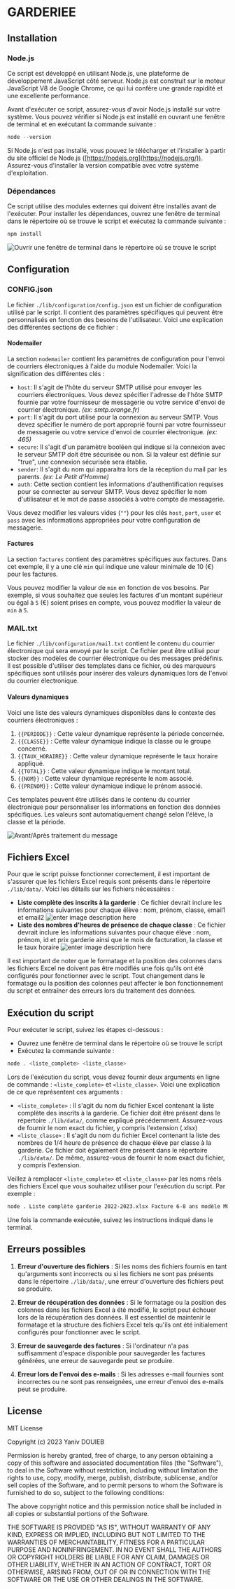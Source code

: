 
# GARDERIEE

## Installation

### Node.js
Ce script est développé en utilisant Node.js, une plateforme de développement JavaScript côté serveur. Node.js est construit sur le moteur JavaScript V8 de Google Chrome, ce qui lui confère une grande rapidité et une excellente performance.

Avant d'exécuter ce script, assurez-vous d'avoir Node.js installé sur votre système. Vous pouvez vérifier si Node.js est installé en ouvrant une fenêtre de terminal et en exécutant la commande suivante :
```js
node --version
```
Si Node.js n'est pas installé, vous pouvez le télécharger et l'installer à partir du site officiel de Node.js ([https://nodejs.org](https://nodejs.org/)). Assurez-vous d'installer la version compatible avec votre système d'exploitation.

### Dépendances
Ce script utilise des modules externes qui doivent être installés avant de l'exécuter.
Pour installer les dépendances, ouvrez une fenêtre de terminal dans le répertoire où se trouve le script et exécutez la commande suivante : 
```js
npm install
```
![Ouvrir une fenêtre de terminal dans le répertoire où se trouve le script ](https://cdn.discordapp.com/attachments/780505127458570251/1109796030666526770/Capture_decran_2023-05-21_a_12.47.40.png)

## Configuration

### CONFIG.json
Le fichier `./lib/configuration/config.json` est un fichier de configuration utilisé par le script. Il contient des paramètres spécifiques qui peuvent être personnalisés en fonction des besoins de l'utilisateur. Voici une explication des différentes sections de ce fichier :
#### Nodemailer
La section `nodemailer` contient les paramètres de configuration pour l'envoi de courriers électroniques à l'aide du module Nodemailer. Voici la signification des différentes clés :

-   `host`: Il s'agit de l'hôte du serveur SMTP utilisé pour envoyer les courriers électroniques. Vous devez spécifier l'adresse de l'hôte SMTP fournie par votre fournisseur de messagerie ou votre service d'envoi de courrier électronique. _(ex: smtp.orange.fr)_
-   `port`: Il s'agit du port utilisé pour la connexion au serveur SMTP. Vous devez spécifier le numéro de port approprié fourni par votre fournisseur de messagerie ou votre service d'envoi de courrier électronique. _(ex: 465)_
-   `secure`: Il s'agit d'un paramètre booléen qui indique si la connexion avec le serveur SMTP doit être sécurisée ou non. Si la valeur est définie sur "true", une connexion sécurisée sera établie.
-   `sender`: Il s'agit du nom qui apparaitra lors de la réception du mail par les parents. _(ex: Le Petit d'Homme)_
-   `auth`: Cette section contient les informations d'authentification requises pour se connecter au serveur SMTP. Vous devez spécifier le nom d'utilisateur et le mot de passe associés à votre compte de messagerie.

Vous devez modifier les valeurs vides (`""`) pour les clés `host`, `port`, `user` et `pass` avec les informations appropriées pour votre configuration de messagerie.

#### Factures
La section `factures` contient des paramètres spécifiques aux factures. Dans cet exemple, il y a une clé `min` qui indique une valeur minimale de 10 (€) pour les factures.

Vous pouvez modifier la valeur de `min` en fonction de vos besoins. Par exemple, si vous souhaitez que seules les factures d'un montant supérieur ou égal à `5` (€) soient prises en compte, vous pouvez modifier la valeur de `min` à `5`.

### MAIL.txt
Le fichier `./lib/configuration/mail.txt` contient le contenu du courrier électronique qui sera envoyé par le script. Ce fichier peut être utilisé pour stocker des modèles de courrier électronique ou des messages prédéfinis. Il est possible d'utiliser des templates dans ce fichier, où des marqueurs spécifiques sont utilisés pour insérer des valeurs dynamiques lors de l'envoi du courrier électronique.

#### Valeurs dynamiques
Voici une liste des valeurs dynamiques disponibles dans le contexte des courriers électroniques :

1.  `{{PERIODE}}` : Cette valeur dynamique représente la période concernée.
2.  `{{CLASSE}}` : Cette valeur dynamique indique la classe ou le groupe concerné.
3.  `{{TAUX_HORAIRE}}` : Cette valeur dynamique représente le taux horaire appliqué.
4.  `{{TOTAL}}` : Cette valeur dynamique indique le montant total.
5.  `{{NOM}}` : Cette valeur dynamique représente le nom associé.
6.  `{{PRENOM}}` : Cette valeur dynamique indique le prénom associé.

Ces templates peuvent être utilisés dans le contenu du courrier électronique pour personnaliser les informations en fonction des données spécifiques. Les valeurs sont automatiquement changé selon l'élève, la classe et la période.

![Avant/Après traitement du message](https://cdn.discordapp.com/attachments/780505127458570251/1109801859180396614/Capture_decran_2023-05-21_a_13.15.03.png)

## Fichiers Excel
  
Pour que le script puisse fonctionner correctement, il est important de s'assurer que les fichiers Excel requis sont présents dans le répertoire `./lib/data/`. Voici les détails sur les fichiers nécessaires : 
- **Liste complète des inscrits à la garderie** : Ce fichier devrait inclure les informations suivantes pour chaque élève : nom, prénom, classe, email1 et email2
![enter image description here](https://cdn.discordapp.com/attachments/780505127458570251/1109808016217362524/Capture_decran_2023-05-21_a_13.26.40.png)
- **Liste des nombres d'heures de présence de chaque classe** : Ce fichier devrait inclure les informations suivantes pour chaque élève : nom, prénom, id et prix garderie ainsi que le mois de facturation, la classe et le taux horaire
![enter image description here](https://cdn.discordapp.com/attachments/780505127458570251/1109808015940521984/Capture_decran_2023-05-21_a_13.30.39.png)

Il est important de noter que le formatage et la position des colonnes dans les fichiers Excel ne doivent pas être modifiés une fois qu'ils ont été configurés pour fonctionner avec le script. Tout changement dans le formatage ou la position des colonnes peut affecter le bon fonctionnement du script et entraîner des erreurs lors du traitement des données.

## Exécution du script
Pour exécuter le script, suivez les étapes ci-dessous :

- Ouvrez une fenêtre de terminal dans le répertoire où se trouve le script
- Exécutez la commande suivante : 
```js
node . <liste_complete> <liste_classe>
```
Lors de l'exécution du script, vous devez fournir deux arguments en ligne de commande : `<liste_complete>` et `<liste_classe>`. Voici une explication de ce que représentent ces arguments :

-   `<liste_complete>` : Il s'agit du nom du fichier Excel contenant la liste complète des inscrits à la garderie. Ce fichier doit être présent dans le répertoire `./lib/data/`, comme expliqué précédemment. Assurez-vous de fournir le nom exact du fichier, y compris l'extension (.xlsx)
- `<liste_classe>` : Il s'agit du nom du fichier Excel contenant la liste des nombres de 1/4 heure de présence de chaque élève par classe à la garderie. Ce fichier doit également être présent dans le répertoire `./lib/data/`. De même, assurez-vous de fournir le nom exact du fichier, y compris l'extension.

Veillez à remplacer `<liste_complete>` et `<liste_classe>` par les noms réels des fichiers Excel que vous souhaitez utiliser pour l'exécution du script. Par exemple :
```bash
node . Liste complète garderie 2022-2023.xlsx Facture 6-8 ans modèle MC 2022-2023.xlsx
```
Une fois la commande exécutée, suivez les instructions indiqué dans le terminal.

## Erreurs possibles
1.  **Erreur d'ouverture des fichiers** : Si les noms des fichiers fournis en tant qu'arguments sont incorrects ou si les fichiers ne sont pas présents dans le répertoire `./lib/data/`, une erreur d'ouverture des fichiers peut se produire.
    
2.  **Erreur de récupération des données** : Si le formatage ou la position des colonnes dans les fichiers Excel a été modifié, le script peut échouer lors de la récupération des données. Il est essentiel de maintenir le formatage et la structure des fichiers Excel tels qu'ils ont été initialement configurés pour fonctionner avec le script.
    
3.  **Erreur de sauvegarde des factures** : Si l'ordinateur n'a pas suffisamment d'espace disponible pour sauvegarder les factures générées, une erreur de sauvegarde peut se produire.
    
4.  **Erreur lors de l'envoi des e-mails** : Si les adresses e-mail fournies sont incorrectes ou ne sont pas renseignées, une erreur d'envoi des e-mails peut se produire.

## License
MIT License

Copyright (c) 2023 Yaniv DOUIEB

Permission is hereby granted, free of charge, to any person obtaining a copy
of this software and associated documentation files (the "Software"), to deal
in the Software without restriction, including without limitation the rights
to use, copy, modify, merge, publish, distribute, sublicense, and/or sell
copies of the Software, and to permit persons to whom the Software is
furnished to do so, subject to the following conditions:

The above copyright notice and this permission notice shall be included in all
copies or substantial portions of the Software.

THE SOFTWARE IS PROVIDED "AS IS", WITHOUT WARRANTY OF ANY KIND, EXPRESS OR
IMPLIED, INCLUDING BUT NOT LIMITED TO THE WARRANTIES OF MERCHANTABILITY,
FITNESS FOR A PARTICULAR PURPOSE AND NONINFRINGEMENT. IN NO EVENT SHALL THE
AUTHORS OR COPYRIGHT HOLDERS BE LIABLE FOR ANY CLAIM, DAMAGES OR OTHER
LIABILITY, WHETHER IN AN ACTION OF CONTRACT, TORT OR OTHERWISE, ARISING FROM,
OUT OF OR IN CONNECTION WITH THE SOFTWARE OR THE USE OR OTHER DEALINGS IN THE
SOFTWARE.
